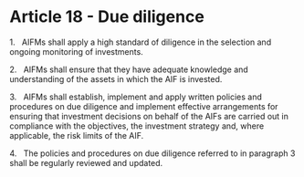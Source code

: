 # Article 18 - Due diligence


1.   AIFMs shall apply a high standard of diligence in the selection and ongoing monitoring of investments.

2.   AIFMs shall ensure that they have adequate knowledge and understanding of the assets in which the AIF is invested.

3.   AIFMs shall establish, implement and apply written policies and procedures on due diligence and implement effective arrangements for ensuring that investment decisions on behalf of the AIFs are carried out in compliance with the objectives, the investment strategy and, where applicable, the risk limits of the AIF.

4.   The policies and procedures on due diligence referred to in paragraph 3 shall be regularly reviewed and updated.
